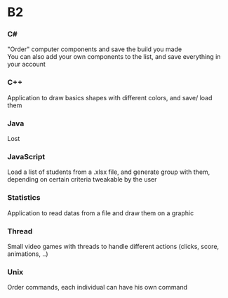 # B2

### C#

"Order" computer components and save the build you made<br>
You can also add your own components to the list, and save everything in your account

### C++

Application to draw basics shapes with different colors, and save/ load them

### Java

Lost

### JavaScript

Load a list of students from a .xlsx file, and generate group with them, depending on certain criteria tweakable by the user

### Statistics

Application to read datas from a file and draw them on a graphic

### Thread

Small video games with threads to handle different actions (clicks, score, animations, ..)

### Unix

Order commands, each individual can have his own command

